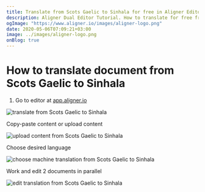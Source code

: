 ```yaml
---
title: Translate from Scots Gaelic to Sinhala for free in Aligner Editor
description: Aligner Dual Editor Tutorial. How to translate for free from Scots Gaelic to Sinhala. Aligner is multilingual document management platform. 
ogImage: "https://www.aligner.io/images/aligner-logo.png"
date: 2020-05-06T07:09:21+03:00
image: ../images/aligner-logo.png
onBlog: true
---
```


# How to translate document from Scots Gaelic to Sinhala

1. Go to editor at [app.aligner.io](https://app.aligner.io "Aligner App web page")

![translate from Scots Gaelic to Sinhala](../aligner-blank-editor.png "translate from Scots Gaelic to Sinhala")

Copy-paste content or upload content

![upload content from Scots Gaelic to Sinhala](../aligner-uploaded-document.png "upload content from Scots Gaelic to Sinhala")

Choose desired language

![choose machine translation from Scots Gaelic to Sinhala](../aligner-language-dropdown.png "choose machine translation from Scots Gaelic to Sinhala")

Work and edit 2 documents in parallel

![edit translation from Scots Gaelic to Sinhala](../aligner-double-sitded-editor.png "edit translation from Scots Gaelic to Sinhala")

